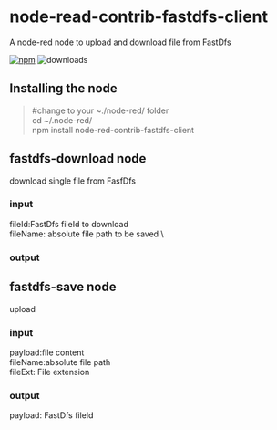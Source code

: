 # node-read-contrib-fastdfs-client
A node-red node to upload and download file from FastDfs


[![npm](https://img.shields.io/npm/v/node-red-contrib-fastdfs-client/latest.svg?style=flat)](https://www.npmjs.com/package/leogle/node-red-contrib-fastdfs-client) ![downloads](https://img.shields.io/npm/dw/node-red-contrib-fastdfs-client.svg?colorB=009999)

## Installing the node
>#change to your ~./node-red/ folder \
>cd ~/.node-red/ \
>npm install node-red-contrib-fastdfs-client

## fastdfs-download node
download single file from FasfDfs
### input
fileId:FastDfs fileId to download \
fileName: absolute file path to be saved \

### output

## fastdfs-save node
upload
### input
payload:file content \
fileName:absolute file path \
fileExt: File extension

### output
payload: FastDfs fileId